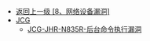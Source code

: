 - [返回上一级 [8、网络设备漏洞]](/8、网络设备漏洞)
- [JCG](/8、网络设备漏洞/JCG/)
  - [JCG-JHR-N835R-后台命令执行漏洞](/8、网络设备漏洞/JCG/JCG-JHR-N835R-后台命令执行漏洞.md)
